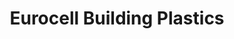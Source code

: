 ---
title: "Eurocell Building Plastics"
url: /gateshead/eurocell-building-plastics/
shop: Allgemein
---
